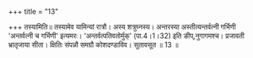 +++
title = "13"

+++
तस्यामिति॥ तस्यामेव यामिन्यां रात्रौ। अस्य शत्रुघ्नस्य। अन्तरस्या अस्तीत्यन्तर्वत्नी गर्भिणी 'अन्तर्वत्नी च गर्भिणी' इत्यमरः। 'अन्तर्वत्पतिवतोर्मुक्' (पा.4।1।32) इति ङीप्,नुगागमश्च। प्रजावती भ्रातृजाया सीता। क्षितिः संपन्नौ समग्रौ कोशदण्डाविव। सुतावसूत ॥ 13 ॥